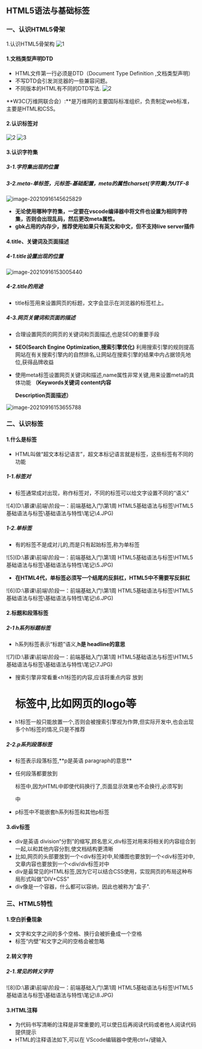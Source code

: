 ## HTML5语法与基础标签

### 一、认识HTML5骨架
1.认识HTML5骨架构
![1](https://user-images.githubusercontent.com/97715724/153823341-eb487412-3d16-4037-b0b1-232cf0b8d8ab.jpg)

#### 1.文档类型声明DTD

- HTML文件第一行必须是DTD（Document Type Definition ,文档类型声明）
- 不写DTD会引发浏览器的一些兼容问题。
- 不同版本的HTML有不同的DTD写法.
![2](https://user-images.githubusercontent.com/97715724/153823892-7fda3d10-1529-4898-aeea-6ff98346562e.png)

**W3C(万维网联合会）:**是万维网的主要国际标准组织，负责制定web标准，主要是HTML和CSS。

#### 2.认识<html></html>标签对
![2](https://user-images.githubusercontent.com/97715724/153823757-da032c1d-9268-4392-8a2c-785501ec0168.jpg)
![3](https://user-images.githubusercontent.com/97715724/153823789-1e229b17-2692-489e-8248-3e559c987894.JPG)

#### 3.认识字符集

##### 3-1.字符集出现的位置




##### 3-2.meta-单标签，元标签-基础配置，meta的属性charset(字符集)为UTF-8

![image-20210916145625829](C:\Users\Administrator\AppData\Roaming\Typora\typora-user-images\image-20210916145625829.png)

- **无论使用哪种字符集，一定要在vscode编译器中将文件也设置为相同字符集，否则会出现乱码，然后更改meta属性。**
- **gbk占用的内存少，推荐使用如果只有英文和中文，但不支持live server插件**

#### 4.title、关键词及页面描述

##### 4-1.title设置出现的位置

![image-20210916153005440](C:\Users\Administrator\AppData\Roaming\Typora\typora-user-images\image-20210916153005440.png)

##### 4-2.title的用途

- title标签用来设置网页的标题，文字会显示在浏览器的标签栏上。

##### 4-3.网页关键词和页面的描述

- 合理设置网页的网页的关键词和页面描述,也是SEO的重要手段

- **SEO(Search Engine Optimization,搜索引擎优化)** 利用搜索引擎的规则提高网站在有关搜索引擎内的自然排名,让网站在搜索引擎的结果中内占据领先地位,获得品牌收益

- 使用meta标签设置网页关键词和描述,name属性非常关键,用来设置meta的具体功能 **（Keywords关键词   content内容**

  **Description页面描述）**

![image-20210916153655788](C:\Users\Administrator\AppData\Roaming\Typora\typora-user-images\image-20210916153655788.png)

### 二、认识标签

#### 1.什么是标签

- HTML叫做“超文本标记语言”，超文本标记语言就是标签，这些标签有不同的功能

##### 1-1.标签对

- 标签通常成对出现，称作标签对，不同的标签可以给文字设置不同的“语义”

![4](D:\慕课\前端\阶段一：前端基础入门\第1周 HTML5基础语法与标签\HTML5基础语法与标签\基础语法与特性\笔记\4.JPG)

##### 1-2.单标签

- 有的标签不是成对儿的,而是只有起始标签,称为单标签

![5](D:\慕课\前端\阶段一：前端基础入门\第1周 HTML5基础语法与标签\HTML5基础语法与标签\基础语法与特性\笔记\5.JPG)

- **在HTML4代，单标签必须写一个结尾的反斜杠，HTML5中不需要写反斜杠**

![6](D:\慕课\前端\阶段一：前端基础入门\第1周 HTML5基础语法与标签\HTML5基础语法与标签\基础语法与特性\笔记\6.JPG)

#### 2.标题和段落标签

##### 2-1 h系列标题标签

- h系列标签表示“标题”语义,**h是 headline的意思**

![7](D:\慕课\前端\阶段一：前端基础入门\第1周 HTML5基础语法与标签\HTML5基础语法与标签\基础语法与特性\笔记\7.JPG)

- 搜索引擎非常看重<h1</h1>标签的内容,应该将重点内容
  放到<h1>标签中,比如网页的logo等
- h1标签一般只能放置一个,否则会被搜索引擎视为作弊,但实际开发中,也会出现多个h1标签的情况,只是不推荐

##### 2-2.p系列段落标签

- <p><p>标签表示段落标签,**p是英语 paragraph的意思**

- 任何段落都要放到<p><p>标签中,因为HTML中即使代码换行了,页面显示效果也不会换行,必须写到<p></p>中

- p标签中不能嵌套h系列标签和其他p标签

#### 3.div标签

- div是英语 division“分割”的缩写,顾名思义,div标签对用来将相关的内容组合到一起,以和其他内容分割,使文档结构更清晰
- 比如,网页的头部要放到一个<div</div>标签对中,轮播图也要放到一个<div</div>标签对中,文章内容也要放到一个<div/div标签对中
- div是最常见的HTML标签,因为它可以结合CSS使用，实现网页的布局这种布局形式叫做"DIV+CSS"
- div像是一个容器，什么都可以容纳，因此也被称为"盒子".

### 三、HTML5特性

#### 1.空白折叠现象

- 文字和文字之间的多个空格、换行会被折叠成一个空格
- 标签“内壁”和文字之间的空格会被忽略

#### 2.转义字符

##### 2-1.常见的转义字符

![8](D:\慕课\前端\阶段一：前端基础入门\第1周 HTML5基础语法与标签\HTML5基础语法与标签\基础语法与特性\笔记\8.JPG)

#### 3.HTML注释

- 为代码书写清晰的注释是非常重要的,可以使日后再阅读代码或者他人阅读代码提供提示
- HTML的注释语法如下,可以在 VScode编辑器中使用ctrl+/键输入

